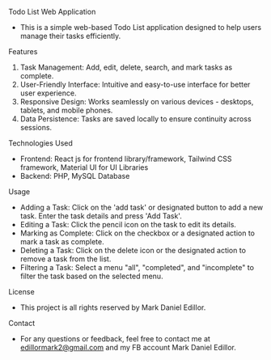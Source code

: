 Todo List Web Application
* This is a simple web-based Todo List application designed to help users manage their tasks efficiently.

Features
1. Task Management: Add, edit, delete, search, and mark tasks as complete. 
2. User-Friendly Interface: Intuitive and easy-to-use interface for better user experience.
3. Responsive Design: Works seamlessly on various devices - desktops, tablets, and mobile phones.
4. Data Persistence: Tasks are saved locally to ensure continuity across sessions.

Technologies Used
* Frontend: React js for frontend library/framework, Tailwind CSS framework, Material UI for UI Libraries
* Backend: PHP, MySQL Database

Usage
* Adding a Task: Click on the 'add task' or designated button to add a new task. Enter the task details and press 'Add Task'.
* Editing a Task: Click the pencil icon on the task to edit its details.
* Marking as Complete: Click on the checkbox or a designated action to mark a task as complete.
* Deleting a Task: Click on the delete icon or the designated action to remove a task from the list.
* Filtering a Task: Select a menu "all", "completed", and "incomplete" to filter the task based on the selected menu.

License
* This project is all rights reserved  by Mark Daniel Edillor.

Contact
* For any questions or feedback, feel free to contact me at edillormark2@gmail.com and my FB account Mark Daniel Edillor.
